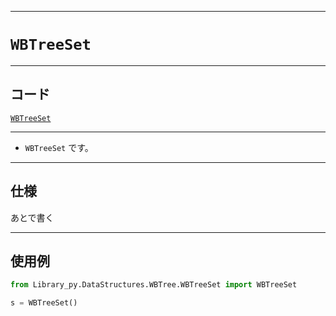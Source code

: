 _____

# `WBTreeSet`

_____

## コード

[`WBTreeSet`](https://github.com/titanium-22/Library_py/blob/main/DataStructures/WBTree/WBTreeSet.py)

_____

- `WBTreeSet` です。

_____

## 仕様

あとで書く

_____

## 使用例

```python
from Library_py.DataStructures.WBTree.WBTreeSet import WBTreeSet

s = WBTreeSet()

```


